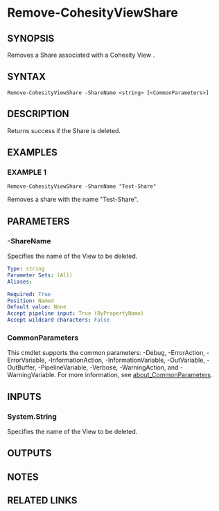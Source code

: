 # Remove-CohesityViewShare

## SYNOPSIS
Removes a Share associated with a Cohesity View .

## SYNTAX

```
Remove-CohesityViewShare -ShareName <string> [<CommonParameters>]
```

## DESCRIPTION
Returns success if the Share is deleted.

## EXAMPLES

### EXAMPLE 1
```
Remove-CohesityViewShare -ShareName "Test-Share"
```

Removes a share with the name "Test-Share".

## PARAMETERS

### -ShareName
Specifies the name of the View to be deleted.

```yaml
Type: string
Parameter Sets: (All)
Aliases:

Required: True
Position: Named
Default value: None
Accept pipeline input: True (ByPropertyName)
Accept wildcard characters: False
```

### CommonParameters
This cmdlet supports the common parameters: -Debug, -ErrorAction, -ErrorVariable, -InformationAction, -InformationVariable, -OutVariable, -OutBuffer, -PipelineVariable, -Verbose, -WarningAction, and -WarningVariable. For more information, see [about_CommonParameters](http://go.microsoft.com/fwlink/?LinkID=113216).

## INPUTS

### System.String
Specifies the name of the View to be deleted.

## OUTPUTS

## NOTES

## RELATED LINKS
